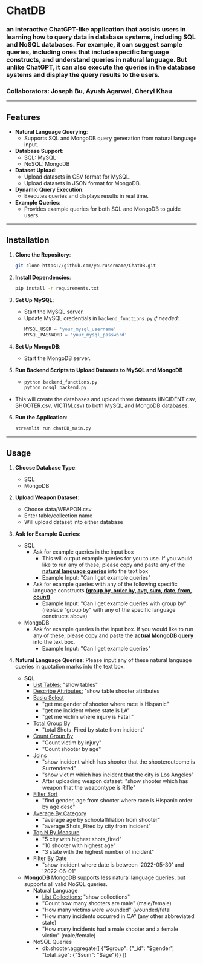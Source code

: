 # ChatDB
### an interactive ChatGPT-like application that assists users in learning how to query data in database systems, including SQL and NoSQL databases. For example, it can suggest sample queries, including ones that include specific language constructs, and understand queries in natural language. But unlike ChatGPT, it can also execute the queries in the database systems and display the query results to the users.
### Collaborators: Joseph Bu, Ayush Agarwal, Cheryl Khau

---

## Features

- **Natural Language Querying**:
  - Supports SQL and MongoDB query generation from natural language input.
- **Database Support**:
  - SQL: MySQL
  - NoSQL: MongoDB
- **Dataset Upload**:
  - Upload datasets in CSV format for MySQL.
  - Upload datasets in JSON format for MongoDB.
- **Dynamic Query Execution**:
  - Executes queries and displays results in real time.
- **Example Queries**:
  - Provides example queries for both SQL and MongoDB to guide users.

---

## Installation

1. **Clone the Repository**:
   ```bash
   git clone https://github.com/yourusername/ChatDB.git
   ```
2. **Install Dependencies**:
   ```bash
   pip install -r requirements.txt
   ```
   
3. **Set Up MySQL**:
   - Start the MySQL server.
   - Update MySQL credentials in `backend_functions.py` _if needed_:
     ```python
     MYSQL_USER = 'your_mysql_username'
     MYSQL_PASSWORD = 'your_mysql_password'
     ```

4. **Set Up MongoDB**:
   - Start the MongoDB server.

5. **Run Backend Scripts to Upload Datasets to MySQL and MongoDB**
   - ```bash
     python backend_functions.py
     python nosql_backend.py
     ```
  - This will create the databases and upload three datasets (INCIDENT.csv, SHOOTER.csv, VICTIM.csv) to both MySQL and MongoDB databases.

6. **Run the Application**:
   ```bash
   streamlit run chatDB_main.py
   ```

---

## Usage

1. **Choose Database Type**:
   - SQL
   - MongoDB

2. **Upload Weapon Dataset**:
   - Choose data/WEAPON.csv
   - Enter table/collection name
   - Will upload dataset into either database

3. **Ask for Example Queries**:
   - SQL
     - Ask for example queries in the input box
       - This will output example queries for you to use. If you would like to run any of these, please copy and paste any of the <ins>**natural language queries**</ins> into the text box
       - Example Input: "Can I get example queries"
     - Ask for example queries with any of the following specific language constructs <ins>**(group by, order by, avg, sum, date, from, count)**</ins>
       - Example Input: "Can I get example queries with group by" (replace "group by" with any of the specific language constructs above)
   - MongoDB
     - Ask for example queries in the input box. If you would like to run any of these, please copy and paste the <ins>**actual MongoDB query**</ins> into the text box.
       - Example Input: "Can I get example queries"

4. **Natural Language Queries**:
   Please input any of these natural language queries in quotation marks into the text box.
   - **SQL**
     - <ins>List Tables:</ins> "show tables"
     - <ins>Describe Attributes:</ins> "show table shooter attributes
     - <ins>Basic Select</ins>
       - "get me gender of shooter where race is Hispanic"
       - "get me incident where state is LA"
       - "get me victim where injury is Fatal "
     - <ins>Total Group By</ins>
       - "total Shots_Fired by state from incident"
     - <ins>Count Group By</ins>
       - "Count victim by injury"
       - "Count shooter by age"
     - <ins>Joins</ins>
       - "show incident which has shooter that the shooteroutcome is Surrendered"
       - "show victim which has incident that the city is Los Angeles"
       - After uploading weapon dataset: "show shooter which has weapon that the weapontype is Rifle"
     - <ins>Filter Sort</ins>
       - "find gender, age from shooter where race is Hispanic order by age desc"
     - <ins>Average By Category</ins>
       - "average age by schoolaffiliation from shooter"
       - "average Shots_Fired by city from incident"
     - <ins>Top N By Measure</ins>
       - "5 city with highest shots_fired"
       - "10 shooter with highest age"
       - "3 state with the highest number of incident"
     - <ins>Filter By Date</ins>
       - "show incident where date is between '2022-05-30' and '2022-06-01"
   - **MongoDB**
     MongoDB supports less natural language queries, but supports all valid NoSQL queries.
     - Natural Language
       - <ins>List Collections:</ins> "show collections"
       - "Count how many shooters are male" (male/female)
       - "How many victims were wounded" (wounded/fatal
       - "How many incidents occurred in CA" (any other abbreviated state)
       - "How many incidents had a male shooter and a female victim" (male/female)
     - NoSQL Queries
       - db.shooter.aggregate([ {"$group": {"_id": "$gender", "total_age": {"$sum": "$age"}}} ])






